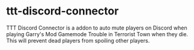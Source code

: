 # ttt-discord-connector
TTT Discord Connector is a addon to auto mute players on Discord when playing Garry's Mod Gamemode Trouble in Terrorist Town when they die. This will prevent dead players from spoiling other players.
